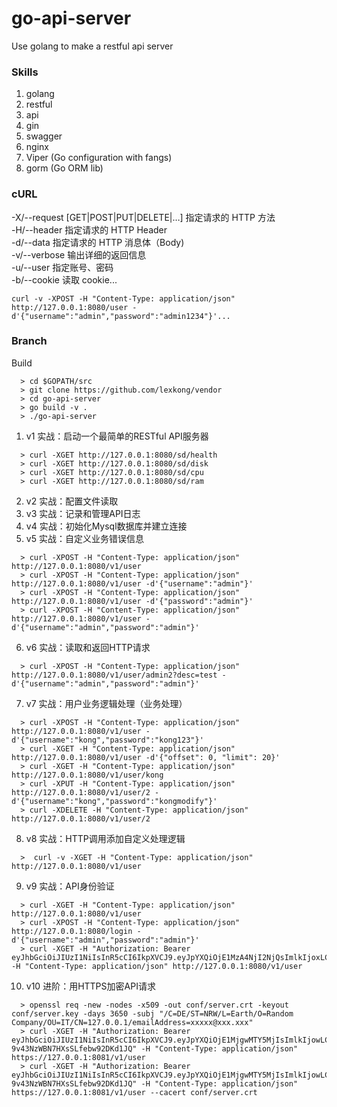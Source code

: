 # go-api-server
Use golang to make a restful api server

### Skills
1. golang
2. restful
3. api
4. gin
5. swagger
6. nginx
7. Viper (Go configuration with fangs)
8. gorm (Go ORM lib)

### cURL
-X/--request [GET|POST|PUT|DELETE|…]  指定请求的 HTTP 方法  
-H/--header                           指定请求的 HTTP Header  
-d/--data                             指定请求的 HTTP 消息体（Body)  
-v/--verbose                          输出详细的返回信息  
-u/--user                             指定账号、密码  
-b/--cookie                           读取 cookie...  
```
curl -v -XPOST -H "Content-Type: application/json" http://127.0.0.1:8080/user -d'{"username":"admin","password":"admin1234"}'...
```

### Branch
Build  
```
  > cd $GOPATH/src
  > git clone https://github.com/lexkong/vendor
  > cd go-api-server
  > go build -v .
  > ./go-api-server
```

1. v1 实战：启动一个最简单的RESTful API服务器
```
  > curl -XGET http://127.0.0.1:8080/sd/health
  > curl -XGET http://127.0.0.1:8080/sd/disk
  > curl -XGET http://127.0.0.1:8080/sd/cpu
  > curl -XGET http://127.0.0.1:8080/sd/ram
```
2. v2 实战：配置文件读取
3. v3 实战：记录和管理API日志
4. v4 实战：初始化Mysql数据库并建立连接
5. v5 实战：自定义业务错误信息
```
  > curl -XPOST -H "Content-Type: application/json" http://127.0.0.1:8080/v1/user
  > curl -XPOST -H "Content-Type: application/json" http://127.0.0.1:8080/v1/user -d'{"username":"admin"}'
  > curl -XPOST -H "Content-Type: application/json" http://127.0.0.1:8080/v1/user -d'{"password":"admin"}'
  > curl -XPOST -H "Content-Type: application/json" http://127.0.0.1:8080/v1/user -d'{"username":"admin","password":"admin"}'
```
6. v6 实战：读取和返回HTTP请求
```
  > curl -XPOST -H "Content-Type: application/json" http://127.0.0.1:8080/v1/user/admin2?desc=test -d'{"username":"admin","password":"admin"}'
```
7. v7 实战：用户业务逻辑处理（业务处理）
```
  > curl -XPOST -H "Content-Type: application/json" http://127.0.0.1:8080/v1/user -d'{"username":"kong","password":"kong123"}'
  > curl -XGET -H "Content-Type: application/json" http://127.0.0.1:8080/v1/user -d'{"offset": 0, "limit": 20}'
  > curl -XGET -H "Content-Type: application/json" http://127.0.0.1:8080/v1/user/kong
  > curl -XPUT -H "Content-Type: application/json" http://127.0.0.1:8080/v1/user/2 -d'{"username":"kong","password":"kongmodify"}'
  > curl -XDELETE -H "Content-Type: application/json" http://127.0.0.1:8080/v1/user/2
```
8. v8 实战：HTTP调用添加自定义处理逻辑
```
  >  curl -v -XGET -H "Content-Type: application/json" http://127.0.0.1:8080/v1/user
```
9. v9 实战：API身份验证
```
  > curl -XGET -H "Content-Type: application/json" http://127.0.0.1:8080/v1/user
  > curl -XPOST -H "Content-Type: application/json" http://127.0.0.1:8080/login -d'{"username":"admin","password":"admin"}'
  > curl -XGET -H "Authorization: Bearer eyJhbGciOiJIUzI1NiIsInR5cCI6IkpXVCJ9.eyJpYXQiOjE1MzA4NjI2NjQsImlkIjoxLCJuYmYiOjE1MzA4NjI2NjQsInVzZXJuYW1lIjoiYWRtaW4ifQ.zgBNiBHi2WufuolA2iTcmHzjyf30Hi5cSb00FFyml1Q" -H "Content-Type: application/json" http://127.0.0.1:8080/v1/user
```
10. v10 进阶：用HTTPS加密API请求
```
  > openssl req -new -nodes -x509 -out conf/server.crt -keyout conf/server.key -days 3650 -subj "/C=DE/ST=NRW/L=Earth/O=Random Company/OU=IT/CN=127.0.0.1/emailAddress=xxxxx@xxx.xxx"
  > curl -XGET -H "Authorization: Bearer eyJhbGciOiJIUzI1NiIsInR5cCI6IkpXVCJ9.eyJpYXQiOjE1MjgwMTY5MjIsImlkIjowLCJuYmYiOjE1MjgwMTY5MjIsInVzZXJuYW1lIjoiYWRtaW4ifQ.LjxrK9DuAwAzUD8-9v43NzWBN7HXsSLfebw92DKd1JQ" -H "Content-Type: application/json" https://127.0.0.1:8081/v1/user
  > curl -XGET -H "Authorization: Bearer eyJhbGciOiJIUzI1NiIsInR5cCI6IkpXVCJ9.eyJpYXQiOjE1MjgwMTY5MjIsImlkIjowLCJuYmYiOjE1MjgwMTY5MjIsInVzZXJuYW1lIjoiYWRtaW4ifQ.LjxrK9DuAwAzUD8-9v43NzWBN7HXsSLfebw92DKd1JQ" -H "Content-Type: application/json" https://127.0.0.1:8081/v1/user --cacert conf/server.crt
```